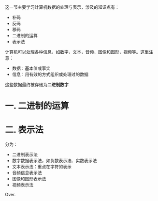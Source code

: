 这一节主要学习计算机数据的处理与表示，涉及的知识点有：
- 补码
- 反码
- 移码
- 二进制的运算
- 表示法


计算机可以处理各种信息，如数字，文本，音频，图像和图形，视频等。这里注意：

- 数据：基本值或事实
- 信息：用有效的方式组织或处理过的数据

这些数据最终被存储为**二进制数字**

# 一. 二进制的运算

# 二. 表示法
分为：

- 二进制表示法
- 数字数据表示法，如负数表示法、实数表示法
- 文本表示法：重点在字符的表示
- 音频信息表示法
- 图像和图形表示法
- 视频表示法

Over.


